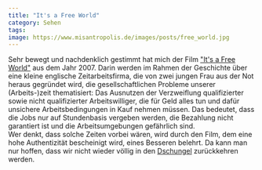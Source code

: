 ```yaml
---
title: "It's a Free World"
category: Sehen
tags: 
image: https://www.misantropolis.de/images/posts/free_world.jpg
---
```


Sehr bewegt und nachdenklich gestimmt hat mich der Film ["It's a Free World"](http://www.imdb.com/title/tt0807054/) aus dem Jahr 2007. Darin werden im Rahmen der Geschichte über eine kleine englische Zeitarbeitsfirma, die von zwei jungen Frau aus der Not heraus gegründet wird, die gesellschaftlichen Probleme unserer (Arbeits-)zeit thematisiert: Das Ausnutzen der Verzweiflung qualifizierter sowie nicht qualifizierter Arbeitswilliger, die für Geld alles tun und dafür unsichere Arbeitsbedingungen in Kauf nehmen müssen. Das bedeutet, dass die Jobs nur auf Stundenbasis vergeben werden, die Bezahlung nicht garantiert ist und die Arbeitsumgebungen gefährlich sind.  
Wer denkt, dass solche Zeiten vorbei wären, wird durch den Film, dem eine hohe Authentizität bescheinigt wird, eines Besseren belehrt. Da kann man nur hoffen, dass wir nicht wieder völlig in den [Dschungel](http://de.wikipedia.org/wiki/Upton_Sinclair) zurückkehren werden.